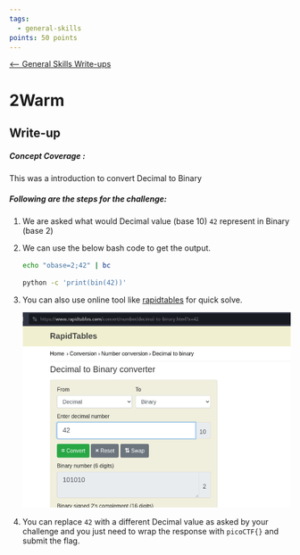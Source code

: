 ```yaml
---
tags:
  - general-skills
points: 50 points
---
```


[<-- General Skills Write-ups](../writeup-list.md)

# 2Warm
## Write-up

##### Concept Coverage :
This was a introduction to convert Decimal to Binary

##### Following are the steps for the challenge: 
1. We are asked what would Decimal value (base 10) `42` represent in Binary (base 2)
   
2. We can use the below bash code to get the output. 
   
    ```bash
    echo "obase=2;42" | bc
    ```

    ```bash
    python -c 'print(bin(42))'
    ```

3. You can also use online tool like [rapidtables](https://www.rapidtables.com/convert/number/decimal-to-binary.html) for quick solve. 
    
    ![rapid-table](./assets/rapid-table.png)

4. You can replace `42` with a different Decimal value as asked by your challenge and you just need to wrap the response with `picoCTF{}` and submit the flag.